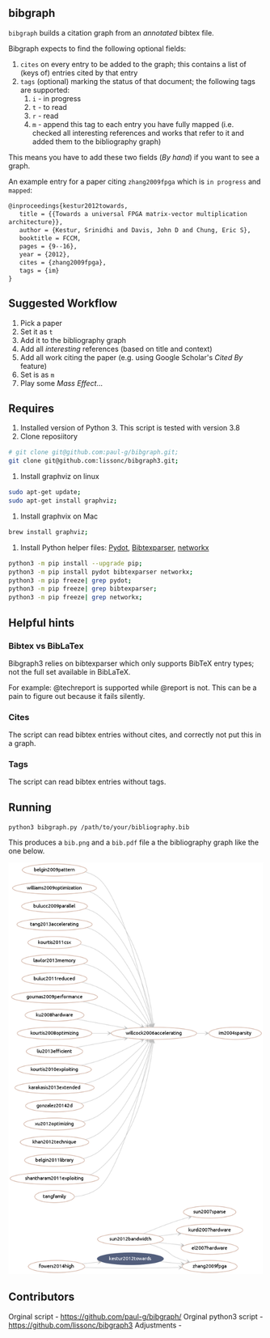 ## bibgraph

`bibgraph` builds a citation graph from an _annotated_ bibtex file.

Bibgraph expects to find the following optional fields:

1. `cites` on every entry to be added to the graph; 
   this contains a list of (keys of) entries cited by that entry
2. `tags` (optional) marking the status of that document; 
   the following tags are supported:
   1. `i` - in progress
   2. `t` - to read
   3. `r` - read
   4. `m` - append this tag to each entry you have fully mapped
      (i.e. checked all interesting references and 
      works that refer to it and added them to the bibliography graph)

This means you have to add these two fields 
(_By hand_)
if you want to see a graph.

An example entry for a paper citing `zhang2009fpga` 
which is `in progress` and `mapped`:

```
@inproceedings{kestur2012towards,
   title = {{Towards a universal FPGA matrix-vector multiplication architecture}},
   author = {Kestur, Srinidhi and Davis, John D and Chung, Eric S},
   booktitle = FCCM,
   pages = {9--16},
   year = {2012},
   cites = {zhang2009fpga},
   tags = {im}
}
```

## Suggested Workflow
1. Pick a paper
2. Set it as `t`
3. Add it to the bibliography graph
4. Add all _interesting_ references (based on title and context)
5. Add all work citing the paper 
(e.g. using Google Scholar's _Cited By_ feature)
6. Set is as `m`
7. Play some _Mass Effect_...

## Requires
1. Installed version of Python 3. This script is tested with version 3.8
1. Clone reposiitory
```bash
# git clone git@github.com:paul-g/bibgraph.git;
git clone git@github.com:lissonc/bibgraph3.git;
```

1. Install graphviz on linux
```bash
sudo apt-get update;
sudo apt-get install graphviz;
```
   1. Install graphvix on Mac
```bash
brew install graphviz;
```
1. Install Python helper files: 
[Pydot](https://github.com/pydot/pydot), 
[Bibtexparser](https://github.com/sciunto-org/python-bibtexparser), 
[networkx](https://github.com/networkx/networkx)
```bash
python3 -m pip install --upgrade pip;
python3 -m pip install pydot bibtexparser networkx;
python3 -m pip freeze| grep pydot; 
python3 -m pip freeze| grep bibtexparser;
python3 -m pip freeze| grep networkx;
```

## Helpful hints
### Bibtex vs BibLaTex
Bibgraph3 relies on bibtexparser which only supports BibTeX entry types; not the full set available in BibLaTeX. 

For example: @techreport is supported while @report is not. 
This can be a pain to figure out because it fails silently.
### Cites
The script can read bibtex entries without cites, 
and correctly not put this in a graph.

### Tags
The script can read bibtex entries without tags.


## Running

`python3 bibgraph.py /path/to/your/bibliography.bib`

This produces a `bib.png` and a `bib.pdf` file a the bibliography graph like the one below.

![Example bibgraph](/bib.png?raw=true "Example bibgraph")

## Contributors
Orginal script - https://github.com/paul-g/bibgraph/
Orginal python3 script - https://github.com/lissonc/bibgraph3
Adjustments - 